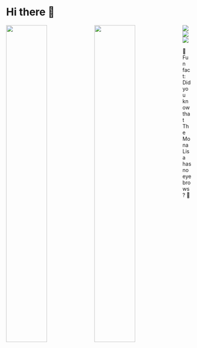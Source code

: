 # Hi there 👋


<img align="left" width="47%" src="https://github-readme-stats.vercel.app/api?username=figoaranta&show_icons=true&theme=dark"/>
<img align="left" width="47%" src="https://github-readme-stats.vercel.app/api/top-langs/?username=figoaranta&layout=compact&hide=Jupyter%20Notebook&langs_count=5&theme=dracula&include_all_commits=true&count_private=true"/>

<img align="left" src="https://img.shields.io/badge/node.js-6DA55F?style=for-the-badge&logo=node.js&logoColor=white"/>
<img align="left" src="https://img.shields.io/badge/TensorFlow-%23FF6F00.svg?style=for-the-badge&logo=TensorFlow&logoColor=white"/>
<img src="https://img.shields.io/badge/AWS-%23FF9900.svg?style=for-the-badge&logo=amazon-aws&logoColor=white"/>


👀 Fun fact: Did you know that The Mona Lisa has no eyebrows? 🤯
<!--
**figoaranta/figoaranta** is a ✨ _special_ ✨ repository because its `README.md` (this file) appears on your GitHub profile.

Here are some ideas to get you started:

- 🔭 I’m currently working on ...
- 🌱 I’m currently learning ...
- 👯 I’m looking to collaborate on ...
- 🤔 I’m looking for help with ...
- 💬 Ask me about ...
- 📫 How to reach me: ...
- 😄 Pronouns: ...
- ⚡ Fun fact: ...
-->
